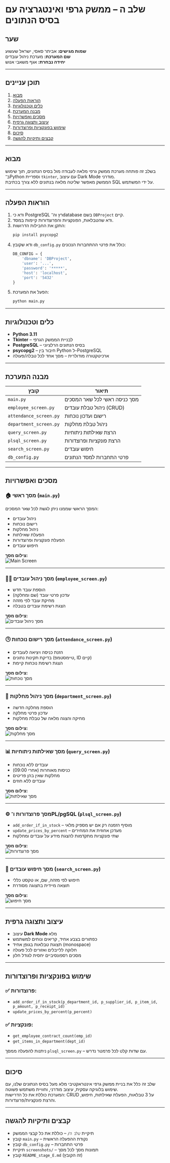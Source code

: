 # שלב ה – ממשק גרפי ואינטגרציה עם בסיס הנתונים

## שער

**שמות מגישים:** אביתר סאסי, ישראל שעשוע  
**שם המערכת:** מערכת ניהול עובדים  
**יחידה נבחרת:** אגף משאבי אנוש

---

## תוכן עניינים

1. [מבוא](#מבוא)  
2. [הוראות הפעלה](#הוראות-הפעלה)  
3. [כלים וטכנולוגיות](#כלים-וטכנולוגיות)  
4. [מבנה המערכת](#מבנה-המערכת)  
5. [מסכים ואפשרויות](#מסכים-ואפשרויות)  
6. [עיצוב ותצוגה גרפית](#עיצוב-ותצוגה-גרפית)  
7. [שימוש בפונקציות ופרוצדורות](#שימוש-בפונקציות-ופרוצדורות)  
8. [סיכום](#סיכום)  
9. [קבצים ותיקיות להגשה](#קבצים-ותיקיות-להגשה)

---

## מבוא

בשלב זה פותחה מערכת ממשק גרפי מלאה לעבודה מול בסיס הנתונים, תוך שימוש ב־Python וספריית `tkinter`, עם עיצוב Dark Mode מודרני.  
הממשק מאפשר שליטה מלאה בנתונים ללא צורך בכתיבת SQL על ידי המשתמש.

---

## הוראות הפעלה

1. ודא כי PostgreSQL רץ וה־database בשם `DBProject` קיים.
2. ודא שהטבלאות, הפונקציות והפרוצדורות קיימות במסד.
3. התקן את החבילות הדרושות:
   ```bash
   pip install psycopg2
   ```
4. ודא שקובץ `db_config.py` כולל את פרטי ההתחברות הנכונים:
   ```python
   DB_CONFIG = {
       'dbname': 'DBProject',
       'user': '...',
       'password': '*****',
       'host': 'localhost',
       'port': '5432'
   }
   ```
5. הפעל את המערכת:
   ```bash
   python main.py
   ```

---

## כלים וטכנולוגיות

- **Python 3.11**
- **Tkinter** – לבניית הממשק הגרפי
- **PostgreSQL** – בסיס הנתונים הרלציוני
- **psycopg2** – חיבור בין Python ל-PostgreSQL
- ארכיטקטורה מודולרית – מסך אחד לכל טבלה/פעולה

---

## מבנה המערכת

| קובץ | תיאור |
|------|--------|
| `main.py` | מסך כניסה ראשי לכל שאר המסכים |
| `employee_screen.py` | ניהול טבלת עובדים (CRUD) |
| `attendance_screen.py` | רישום ועדכון נוכחות |
| `department_screen.py` | ניהול טבלת מחלקות |
| `query_screen.py` | הרצת שאילתות ניתוחיות |
| `plsql_screen.py` | הרצת פונקציות ופרוצדורות |
| `search_screen.py` | חיפוש עובדים |
| `db_config.py` | פרטי התחברות למסד הנתונים |

---

## מסכים ואפשרויות

### 🏠 מסך ראשי (`main.py`)

המסך הראשי שממנו ניתן לגשת לכל שאר המסכים:
- ניהול עובדים
- רישום נוכחות
- ניהול מחלקות
- הפעלת שאילתות
- הפעלת פונקציות ופרוצדורות
- חיפוש עובדים

**צילום מסך:**  
![Main Screen](screenshots/main_screen.png)

---

### 🧑‍💼 מסך ניהול עובדים (`employee_screen.py`)

- הוספת עובד חדש
- עדכון פרטי עובד (שם ומחלקה)
- מחיקת עובד לפי מזהה
- הצגת רשימת עובדים בטבלה

**צילום מסך:**  
![מסך ניהול עובדים](screenshots/employee_screen.png)

---

### 🕒 מסך רישום נוכחות (`attendance_screen.py`)

- הזנת כניסה ויציאה לעובדים
- בדיקת תקינות נתונים (טיימסטמפ, ID קיים)
- הצגת רשימת נוכחות קיימת

**צילום מסך:**  
![מסך נוכחות](screenshots/attendance_screen.png)

---

### 🏢 מסך ניהול מחלקות (`department_screen.py`)

- הוספת מחלקה חדשה
- עדכון פרטי מחלקה
- מחיקה והצגה מלאה של טבלת מחלקות

**צילום מסך:**  
![מסך מחלקות](screenshots/department_screen.png)

---

### 📊 מסך שאילתות ניתוחיות (`query_screen.py`)

- עובדים ללא נוכחות
- כניסות מאוחרות (אחרי 09:00)
- מחלקות שאין בהן פריטים
- עובדים ללא חוזים

**צילום מסך:**  
![מסך שאילתות](screenshots/query_screen.png)

---

### ⚙️ מסך פרוצדורות ו־PL/pgSQL (`plsql_screen.py`)

- `add_order_if_in_stock` – מוסיף הזמנה רק אם יש מספיק מלאי
- `update_prices_by_percent` – מעדכן אחוזית את המחירים
- שתי פונקציות מתקדמות להצגת מידע על עובדים ומחלקות

**צילום מסך:**  
![מסך פרוצדורות](screenshots/plsql_screen.png)

---

### 🔎 מסך חיפוש עובדים (`search_screen.py`)

- חיפוש לפי מזהה, שם, או טקסט כללי
- תוצאה מיידית בתצוגה מסודרת

**צילום מסך:**  
![מסך חיפוש](screenshots/search_screen.png)

---

## עיצוב ותצוגה גרפית

- עיצוב **Dark Mode** מלא
- כפתורים בצבע אחיד, קריאים ונוחים למשתמש
- תצוגת טבלאות בגופן אחיד (monospace)
- חלוקה ללייבלים ואזורים לכל פעולה
- מסכים רספונסיביים יחסית לגודל חלון

---

## שימוש בפונקציות ופרוצדורות

### ✅ פרוצדורות:
- `add_order_if_in_stock(p_department_id, p_supplier_id, p_item_id, p_amount, p_receipt_id)`
- `update_prices_by_percent(p_percent)`

### ✅ פונקציות:
- `get_employee_contract_count(emp_id)`
- `get_items_in_department(dept_id)`

ניתנות להפעלה ממסך `plsql_screen.py` – עם שדות קלט לכל פרמטר נדרש.

---

## סיכום

שלב זה כלל את בניית ממשק גרפי אינטראקטיבי מלא מעל בסיס הנתונים שלנו, עם שימוש בלוגיקה עסקית, עיצוב מודרני, וחוויית משתמש פשוטה.  
המערכת כוללת את כל הדרישות: CRUD על 3 טבלאות, הפעלת שאילתות, חיפוש, והרצת פונקציות/פרוצדורות.

---

## קבצים ותיקיות להגשה

- תיקיית `שלב ה/` – כוללת את כל קבצי הממשק
- קובץ `main.py` – נקודת ההפעלה הראשית
- קובץ `db_config.py` – פרטי התחברות
- תיקיית `screenshots/` – תמונות מסך לכל מסך
- קובץ `README_stage_E.md` (זה הקובץ)

